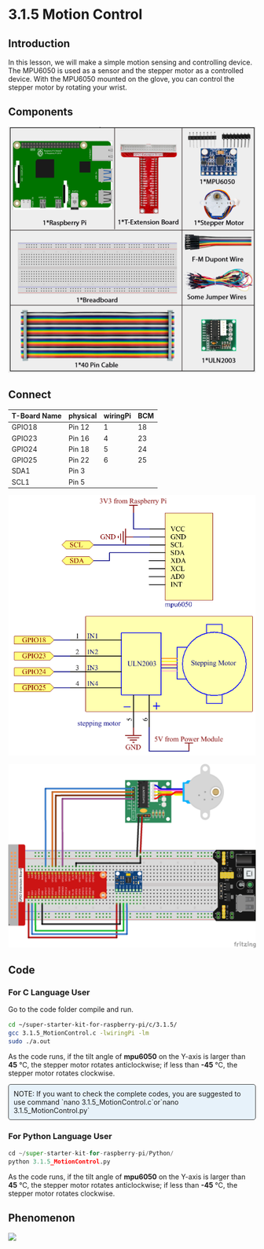 

# 3.1.5 Motion Control

## Introduction

In this lesson, we will make a simple motion sensing and controlling device. The MPU6050 is used as a sensor and the stepper motor as a controlled device. With the MPU6050 mounted on the glove, you can control the stepper motor by rotating your wrist.

## Components

![](./img/list/list_Motion_Control.png)

## Connect

| T-Board Name | physical | wiringPi | BCM  |
| ------------ | -------- | -------- | ---- |
| GPIO18       | Pin 12   | 1        | 18   |
| GPIO23       | Pin 16   | 4        | 23   |
| GPIO24       | Pin 18   | 5        | 24   |
| GPIO25       | Pin 22   | 6        | 25   |
| SDA1         | Pin 3    |          |      |
| SCL1         | Pin 5    |          |      |

![](./img/Schematic_three_one6.png)

![](./img/connect/3.1.5.png)

## Code

### For  C  Language User

Go to the code folder compile and run.

```sh
cd ~/super-starter-kit-for-raspberry-pi/c/3.1.5/
gcc 3.1.5_MotionControl.c -lwiringPi -lm
sudo ./a.out
```
As the code runs, if the tilt angle of **mpu6050** on the Y-axis is larger than **45** ℃, the stepper motor rotates anticlockwise; if less than **-45** ℃, the stepper motor rotates clockwise.

<div class="warning" style="background-color: #E7F2FA; color=#6AB0DE; padding: 10px; border: 1px solid #333; border-radius: 5px;">
    NOTE: If you want to check the complete codes, you are suggested to use command `nano 3.1.5_MotionControl.c`or`nano 3.1.5_MotionControl.py`
</div>

### For Python Language User

```python
cd ~/super-starter-kit-for-raspberry-pi/Python/
python 3.1.5_MotionControl.py
```

As the code runs, if the tilt angle of **mpu6050** on the Y-axis is larger than **45** ℃, the stepper motor rotates anticlockwise; if less than **-45** ℃, the stepper motor rotates clockwise.

## Phenomenon

![](./img/phenomenon/315.jpg)
